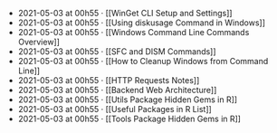 - 2021-05-03 at 00h55 · [[WinGet CLI Setup and Settings]]
- 2021-05-03 at 00h55 · [[Using diskusage Command in Windows]]
- 2021-05-03 at 00h55 · [[Windows Command Line Commands Overview]]
- 2021-05-03 at 00h55 · [[SFC and DISM Commands]]
- 2021-05-03 at 00h55 · [[How to Cleanup Windows from Command Line]]
- 2021-05-03 at 00h55 · [[HTTP Requests Notes]]
- 2021-05-03 at 00h55 · [[Backend Web Architecture]]
- 2021-05-03 at 00h55 · [[Utils Package Hidden Gems in R]]
- 2021-05-03 at 00h55 · [[Useful Packages in R List]]
- 2021-05-03 at 00h55 · [[Tools Package Hidden Gems in R]]
